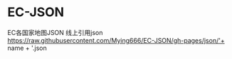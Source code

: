 # EC-JSON
EC各国家地图JSON
线上引用json https://raw.githubusercontent.com/Mying666/EC-JSON/gh-pages/json/'+ name + '.json
